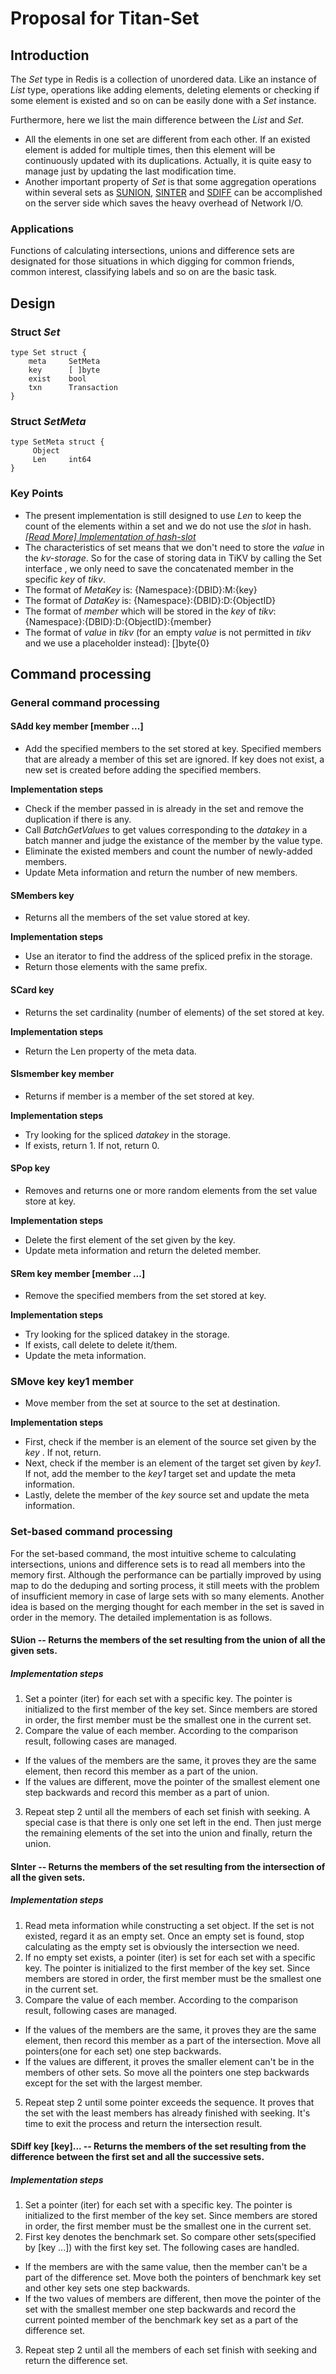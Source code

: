# Proposal for Titan-Set

## Introduction

The *Set* type in Redis is a collection of unordered data.  Like an instance of *List* type, operations like adding elements, deleting elements or checking if some element is existed and so on can be easily done with a *Set* instance.

Furthermore,  here we list the main difference between the *List* and *Set*.

+ All the elements in one set are different from each other. If an existed element is added for multiple times, then this element will be continuously updated with its duplications. Actually, it is quite easy to manage just by updating the last modification time.
+ Another important property of *Set* is that some aggregation operations within several sets as [SUNION](https://redis.io/commands/sunion), [SINTER](https://redis.io/commands/sinter) and [SDIFF](https://redis.io/commands/sdiff) can be accomplished on the server side which saves the heavy overhead of Network I/O.

### Applications

Functions of calculating intersections, unions and difference sets are designated for those situations in which digging for common friends, common interest, classifying labels and so on are the basic task.

## Design

### Struct *Set*

    type Set struct {
        meta     SetMeta
        key      [ ]byte
        exist    bool
        txn      Transaction
    }

### Struct *SetMeta*

    type SetMeta struct {
         Object
         Len     int64
    }

### Key Points

+ The present implementation is still designed to use  *Len* to keep the count of the elements within a set and we do not use the *slot* in hash. *[[Read More] Implementation of hash-slot](https://github.com/distributedio/titan/pull/13#%E8%83%8C%E6%99%AF)*
+ The characteristics of set means that we don't need to store the *value*  in the *kv-storage*. So for the case of storing data in TiKV by calling the Set interface , we only need to save the concatenated member in the specific *key* of *tikv*.
+ The format of *MetaKey* is:
  {Namespace}:{DBID}:M:{key}
+ The format of *DataKey* is:
  {Namespace}:{DBID}:D:{ObjectID}
+ The format of *member* which will be stored in the *key* of *tikv*:
  {Namespace}:{DBID}:D:{ObjectID}:{member}
+ The format of *value* in *tikv* (for an empty *value* is not permitted in *tikv* and we use a placeholder instead):
  []byte{0}

## Command processing
### General command processing
#### SAdd key member [member ...]
* Add the specified members to the set stored at key. Specified members that are already a member of this set are ignored. If key does not exist, a new set is created before adding the specified members.

**Implementation steps**

* Check if the member passed in is already in the set and remove the duplication if there is any. 
* Call *BatchGetValues* to get values corresponding to the *datakey* in a batch manner and judge the existance of the member by the value type.
* Eliminate the existed members and count the number of newly-added members.
* Update Meta information and return the number of new members.


#### SMembers key

* Returns all the members of the set value stored at key.

**Implementation steps**

* Use an iterator to find the address of the spliced prefix in the storage.
* Return those elements with the same prefix.

#### SCard key
* Returns the set cardinality (number of elements) of the set stored at key.

**Implementation steps**

* Return the Len property of the meta data.

#### SIsmember key member
* Returns if member is a member of the set stored at key.

**Implementation steps**

* Try looking for the spliced *datakey* in the storage.
* If exists, return 1. If not, return 0.

#### SPop key
* Removes and returns one or more random elements from the set value store at key.

**Implementation steps**

* Delete the first element of the set given by the key.
* Update meta information and return the deleted member.


#### SRem key member [member ...]

* Remove the specified members from the set stored at key. 

**Implementation steps**

* Try looking for the spliced datakey in the storage.
* If exists, call delete to delete it/them.
* Update the meta information.

### SMove key key1 member

* Move member from the set at source to the set at destination.

**Implementation steps**

* First, check if the member is an element of the source set given by the *key* . If not, return. 
* Next, check if the member is an element of the target set given by *key1*. If not, add the member to the *key1* target set and update the meta information. 
* Lastly, delete the member of the *key* source set and update the meta information.

### Set-based command processing

For the set-based command, the most intuitive scheme to calculating intersections, unions and difference sets is to read all members into the memory first. Although the performance can be partially improved by using map to do the deduping and sorting process, it still meets with the problem of insufficient memory in case of large sets with so many elements. Another idea is based on the merging thought for each member in the set is saved in order in the memory. The detailed implementation is as follows.

#### SUion -- Returns the members of the set resulting from the union of all the given sets.
##### Implementation steps

1. Set a pointer (iter) for each set with a specific key. The pointer is initialized to the first member of the key set. Since members are stored in order, the first member must be the smallest one in the current set.
2. Compare the value of each member. According to the comparison result, following cases are managed.
   
* If the values of the members are the same, it proves they are the same element, then record this member as a part of the union.
* If the values are different, move the pointer of the smallest element one step backwards and record this member as a part of union.

3. Repeat step 2 until all the members of each set finish with seeking. A special case is that there is only one set left in the end. Then just merge the remaining elements of the set into the union and finally, return the union.

#### SInter -- Returns the members of the set resulting from the intersection of all the given sets.
##### Implementation steps

1. Read meta information while constructing a set object. If the set is not existed, regard it as an empty set. Once an empty set is found, stop calculating as the empty set is obviously the intersection we need.
2. If no empty set exists, a pointer (iter) is set for each set with a specific key. The pointer is initialized to the first member of the key set. Since members are stored in order, the first member must be the smallest one in the current set.
3. Compare the value of each member. According to the comparison result, following cases are managed.
+ If the values of the members are the same, it proves they are the same element, then record this member as a part of the intersection. Move all pointers(one for each set) one step backwards.
+ If the values are different, it proves the smaller element can't be in the members of other sets. So move all the pointers one step backwards except for the set with the largest member.
5. Repeat step 2 until some pointer exceeds the sequence. It proves that the set with the least members has already finished with seeking. It's time to exit the process and return the intersection result.


#### SDiff key [key]... -- Returns the members of the set resulting from the difference between the first set and all the successive sets.

##### Implementation steps


1. Set a pointer (iter) for each set with a specific key. The pointer is initialized to the first member of the key set. Since members are stored in order, the first member must be the smallest one in the current set.
2. First key denotes the benchmark set. So compare other sets(specified by [key ...]) with the first key set. The following cases are handled.
* If the members are with the same value, then the member can't be a part of the difference set. Move both the pointers of benchmark key set and other key sets one step backwards. 
* If the two values of members are different, then move the pointer of the set with the smallest member one step backwards and record the current pointed member of the benchmark key set as a part of the difference set.

3. Repeat step 2 until all the members of each set finish with seeking and return the difference set.

